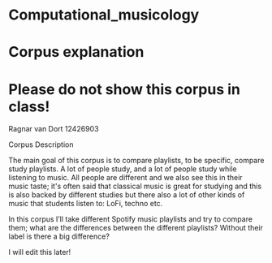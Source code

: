 # Computational_musicology
# Corpus explanation
# Please do not show this corpus in class!

Ragnar van Dort
12426903

Corpus Description

The main goal of this corpus is to compare playlists, to be specific, compare study playlists.
A lot of people study, and a lot of people study while listening to music. All people are different and we also see this in their music taste; it's often said that classical music is great for studying and this is also backed by different studies but there also a lot of other kinds of music that students listen to: LoFi, techno etc.

In this corpus I’ll take different Spotify music playlists and try to compare them; what are the differences between the different playlists? Without their label is there a big difference?

I will edit this later!
